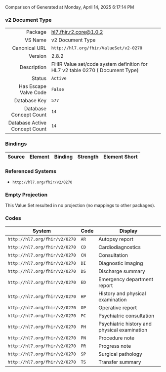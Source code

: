 Comparison of 
Generated at Monday, April 14, 2025 6:17:14 PM

### v2 Document Type

|      |     |
| ---: | --- |
| Package | hl7.fhir.r2.core@1.0.2 |
| VS Name | v2 Document Type |
| Canonical URL | `http://hl7.org/fhir/ValueSet/v2-0270` |
| Version | 2.8.2 |
| Description | FHIR Value set/code system definition for HL7 v2 table 0270 ( Document Type) |
| Status | `Active` |
| Has Escape Valve Code | `False` |
| Database Key | `577` |
| Database Concept Count | `14` |
| Database Active Concept Count | `14` |
### Bindings

| Source | Element | Binding | Strength | Element Short |
| ------ | ------- | ------- | -------- | ------------- |

### Referenced Systems

* `http://hl7.org/fhir/v2/0270`
### Empty Projection

This Value Set resulted in no projection (no mappings to other packages).

### Codes

| System | Code | Display |
| ------ | ---- | ------- |
| `http://hl7.org/fhir/v2/0270` | `AR` | Autopsy report |
| `http://hl7.org/fhir/v2/0270` | `CD` | Cardiodiagnostics |
| `http://hl7.org/fhir/v2/0270` | `CN` | Consultation |
| `http://hl7.org/fhir/v2/0270` | `DI` | Diagnostic imaging |
| `http://hl7.org/fhir/v2/0270` | `DS` | Discharge summary |
| `http://hl7.org/fhir/v2/0270` | `ED` | Emergency department report |
| `http://hl7.org/fhir/v2/0270` | `HP` | History and physical examination |
| `http://hl7.org/fhir/v2/0270` | `OP` | Operative report |
| `http://hl7.org/fhir/v2/0270` | `PC` | Psychiatric consultation |
| `http://hl7.org/fhir/v2/0270` | `PH` | Psychiatric history and physical examination |
| `http://hl7.org/fhir/v2/0270` | `PN` | Procedure note |
| `http://hl7.org/fhir/v2/0270` | `PR` | Progress note |
| `http://hl7.org/fhir/v2/0270` | `SP` | Surgical pathology |
| `http://hl7.org/fhir/v2/0270` | `TS` | Transfer summary |
